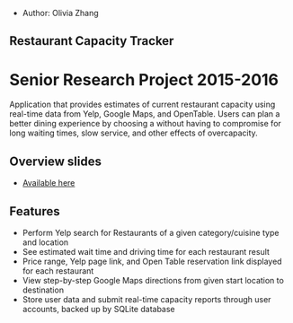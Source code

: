 - Author: Olivia Zhang 
## Restaurant Capacity Tracker 
# Senior Research Project 2015-2016

Application that provides estimates of current restaurant capacity using real-time data from Yelp, Google Maps, and OpenTable.
Users can plan a better dining experience by choosing a without having to compromise for 
long waiting times, slow service, and other effects of overcapacity. 

## Overview slides

- [Available here](http://www.slideshare.net/OliviaZhang5/restaurant-capacity-application)

## Features 
- Perform Yelp search for Restaurants of a given category/cuisine type and location 
- See estimated wait time and driving time for each restaurant result 
- Price range, Yelp page link, and Open Table reservation link displayed for each restaurant 
- View step-by-step Google Maps directions from given start location to destination 
- Store user data and submit real-time capacity reports through user accounts, backed up by SQLite database


